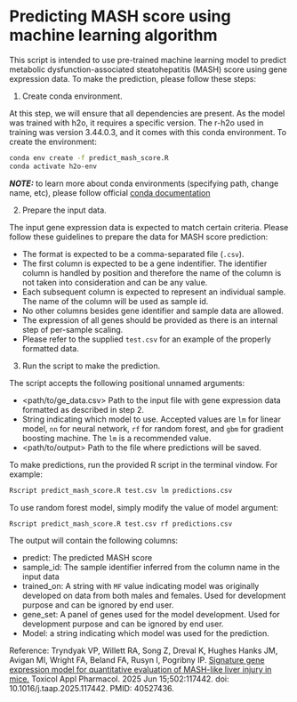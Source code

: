 # Predicting MASH score using machine learning algorithm

This script is intended to use pre-trained machine learning model to predict metabolic dysfunction-associated steatohepatitis (MASH) score using gene expression data. To make the prediction, please follow these steps:

1. Create conda environment.

At this step, we will ensure that all dependencies are present. As the model was trained with h2o, it requires a specific version. The r-h2o used in training was version 3.44.0.3, and it comes with this conda environment. To create the environment:
    
```bash
conda env create -f predict_mash_score.R
conda activate h2o-env
```

**_NOTE:_** to learn more about conda environments (specifying path, change name, etc), please follow official [conda documentation](https://docs.conda.io/projects/conda/en/latest/user-guide/tasks/manage-environments.html)

2. Prepare the input data.

The input gene expression data is expected to match certain criteria. Please follow these guidelines to prepare the data for MASH score prediction:
    
- The format is expected to be a comma-separated file (`.csv`).
- The first column is expected to be a gene indentifier. The identifier column is handled by position and therefore the name of the column is not taken into consideration and can be any value.
- Each subsequent column is expected to represent an individual sample. The name of the column will be used as sample id.
- No other columns besides gene identifier and sample data are allowed.
- The expression of all genes should be provided as there is an internal step of per-sample scaling.
- Please refer to the supplied `test.csv` for an example of the properly formatted data.

3. Run the script to make the prediction.

The script accepts the following positional unnamed arguments:
    
- <path/to/ge_data.csv> Path to the input file with gene expression data formatted as described in step 2.
- <model> String indicating which model to use. Accepted values are `lm` for linear model, `nn` for neural network, `rf` for random forest, and `gbm` for gradient boosting machine. The `lm` is a recommended value.
- <path/to/output> Path to the file where predictions will be saved.

To make predictions, run the provided R script in the terminal vindow. For example:
    
```bash
Rscript predict_mash_score.R test.csv lm predictions.csv
```
To use random forest model, simply modify the value of model argument:

```bash
Rscript predict_mash_score.R test.csv rf predictions.csv
```

The output will contain the following columns:

- predict: The predicted MASH score
- sample_id: The sample identifier inferred from the column name in the input data
- trained_on: A string with `MF` value indicating model was originally developed on data from both males and females. Used for development purpose and can be ignored by end user.
- gene_set: A panel of genes used for the model development. Used for development purpose and can be ignored by end user.
- Model: a string indicating which model was used for the prediction.

Reference:
Tryndyak VP, Willett RA, Song Z, Dreval K, Hughes Hanks JM, Avigan MI, Wright FA, Beland FA, Rusyn I, Pogribny IP. [Signature gene expression model for quantitative evaluation of MASH-like liver injury in mice.](https://doi.org/10.1016/j.taap.2025.117442) Toxicol Appl Pharmacol. 2025 Jun 15;502:117442. doi: 10.1016/j.taap.2025.117442. PMID: 40527436.
